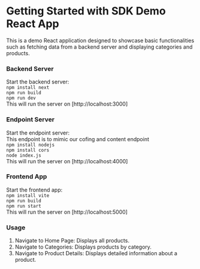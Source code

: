 # Getting Started with SDK Demo React App
This is a demo React application designed to showcase basic functionalities such as fetching data from a backend server and displaying categories and products.

### Backend Server
Start the backend server:\
`npm install next`\
`npm run build`\
`npm run dev`\
This will run the server on [http://localhost:3000]

### Endpoint Server
Start the endpoint server:\
This endpoint is to mimic our cofing and content endpoint\
`npm install nodejs`\
`npm install cors`\
`node index.js`\
This will run the server on [http://localhost:4000]

### Frontend App
Start the frontend app:\
`npm install vite`\
`npm run build`\
`npm run start`\
This will run the server on [http://localhost:5000]

### Usage
1. Navigate to Home Page: Displays all products.
2. Navigate to Categories: Displays products by category.
3. Navigate to Product Details: Displays detailed information about a product.